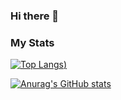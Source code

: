 ### Hi there 👋

<!--
**Ragnov/Ragnov** is a ✨ _special_ ✨ repository because its `README.md` (this file) appears on your GitHub profile.

Here are some ideas to get you started:

- 🔭 I’m currently working on ...
- 🌱 I’m currently learning ...
- 👯 I’m looking to collaborate on ...
- 🤔 I’m looking for help with ...
- 💬 Ask me about ...
- 📫 How to reach me: ...
- 😄 Pronouns: ...
- ⚡ Fun fact: ...
-->

### My Stats
[![Top Langs](https://github-readme-stats.vercel.app/api/top-langs/?username=Ragnov&layout=compact&show_icons=true&theme=merko))](https://github.com/anuraghazra/github-readme-stats)

[![Anurag's GitHub stats](https://github-readme-stats.vercel.app/api?username=Ragnov&show_icons=true&theme=merko&hide=issues,stars)](https://github.com/anuraghazra/github-readme-stats)
